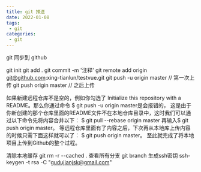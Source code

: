 ```yaml
---
title: git 推送
date: 2022-01-08
tags:
 - git
categories: 
 - git
---
```


git 同步到 github



git init
git add .
git commit -m '注释'
git remote add origin git@github.com:xing-tianlun/testvue.git
git push -u origin master // 第一次上传
git push origin master // 之后上传

如果新建远程仓库不是空的，例如你勾选了 Initialize this repository with a README。那么你通过命令 $ git push -u origin master是会报错的，
这是由于你新创建的那个仓库里面的README文件不在本地仓库目录中，这时我们可以通过以下命令先将内容合并以下：
$ git pull --rebase origin master
再输入$ git push origin master。
等远程仓库里面有了内容之后，下次再从本地库上传内容的时候只需下面这样就可以了：
$ git push origin master。
至此就完成了将本地项目上传到Github的整个过程。





清除本地缓存 git rm -r --cached .
查看所有分支 git branch
生成ssh密钥 ssh-keygen -t rsa -C "gudujianjsk@gmail.com"








